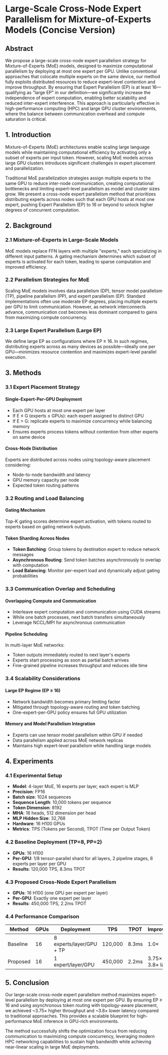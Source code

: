 # Large-Scale Cross-Node Expert Parallelism for Mixture-of-Experts Models (Concise Version)

## Abstract

We propose a large-scale cross-node expert parallelism strategy for Mixture-of-Experts (MoE) models, designed to maximize computational parallelism by deploying at most one expert per GPU. Unlike conventional approaches that colocate multiple experts on the same device, our method fully exploits distributed resources to reduce expert-level contention and improve throughput. By ensuring that Expert Parallelism (EP) is at least 16—qualifying as "large EP" in our definition—we significantly increase the independence of expert computation, enabling better scalability and reduced inter-expert interference. This approach is particularly effective in high-performance computing (HPC) and large GPU cluster environments, where the balance between communication overhead and compute saturation is critical.

## 1. Introduction

Mixture-of-Experts (MoE) architectures enable scaling large language models while maintaining computational efficiency by activating only a subset of experts per input token. However, scaling MoE models across large GPU clusters introduces significant challenges in expert placement and parallelization.

Traditional MoE parallelization strategies assign multiple experts to the same GPU to reduce inter-node communication, creating computational bottlenecks and limiting expert-level parallelism as model and cluster sizes grow. We present a cross-node expert parallelism method that prioritizes distributing experts across nodes such that each GPU hosts at most one expert, pushing Expert Parallelism (EP) to 16 or beyond to unlock higher degrees of concurrent computation.

## 2. Background

### 2.1 Mixture-of-Experts in Large-Scale Models
MoE models replace FFN layers with multiple "experts," each specializing in different input patterns. A gating mechanism determines which subset of experts is activated for each token, leading to sparse computation and improved efficiency.

### 2.2 Parallelism Strategies for MoE
Scaling MoE models involves data parallelism (DP), tensor model parallelism (TP), pipeline parallelism (PP), and expert parallelism (EP). Standard implementations often use moderate EP degrees, placing multiple experts per GPU to limit communication. However, as network interconnects advance, communication cost becomes less dominant compared to gains from maximizing compute concurrency.

### 2.3 Large Expert Parallelism (Large EP)
We define large EP as configurations where EP ≥ 16. In such regimes, distributing experts across as many devices as possible—ideally one per GPU—minimizes resource contention and maximizes expert-level parallel execution.

## 3. Methods

### 3.1 Expert Placement Strategy

#### Single-Expert-Per-GPU Deployment
- Each GPU hosts at most one expert per layer
- If E ≤ G (experts ≤ GPUs): each expert assigned to distinct GPU
- If E > G: replicate experts to maximize concurrency while balancing memory
- Ensures experts process tokens without contention from other experts on same device

#### Cross-Node Distribution
Experts are distributed across nodes using topology-aware placement considering:
- Node-to-node bandwidth and latency
- GPU memory capacity per node
- Expected token routing patterns

### 3.2 Routing and Load Balancing

#### Gating Mechanism
Top-K gating scores determine expert activation, with tokens routed to experts based on gating network outputs.

#### Token Sharding Across Nodes
- **Token Batching**: Group tokens by destination expert to reduce network messages
- **Asynchronous Routing**: Send token batches asynchronously to overlap with computation
- **Load Balancing**: Monitor per-expert load and dynamically adjust gating probabilities

### 3.3 Communication Overlap and Scheduling

#### Overlapping Compute and Communication
- Interleave expert computation and communication using CUDA streams
- While one batch processes, next batch transfers simultaneously
- Leverage NCCL/MPI for asynchronous communication

#### Pipeline Scheduling
In multi-layer MoE networks:
- Token outputs immediately routed to next layer's experts
- Experts start processing as soon as partial batch arrives
- Fine-grained pipeline increases throughput and reduces idle time

### 3.4 Scalability Considerations

#### Large EP Regime (EP ≥ 16)
- Network bandwidth becomes primary limiting factor
- Mitigated through topology-aware routing and token batching
- One-expert-per-GPU policy ensures full GPU utilization

#### Memory and Model Parallelism Integration
- Experts can use tensor model parallelism within GPU if needed
- Data parallelism applied across MoE network replicas
- Maintains high expert-level parallelism while handling large models

## 4. Experiments

### 4.1 Experimental Setup
- **Model**: 4-layer MoE, 16 experts per layer, each expert is MLP
- **Precision**: FP16
- **Batch size**: 1024 sequences
- **Sequence Length**: 10,000 tokens per sequence
- **Token Dimension**: 8192
- **MHA**: 16 heads, 512 dimension per head
- **MLP Hidden Size**: 32,768
- **Hardware**: 16 H100 GPUs
- **Metrics**: TPS (Tokens per Second), TPOT (Time per Output Token)

### 4.2 Baseline Deployment (TP=8, PP=2)
- **GPUs**: 16 H100
- **Per-GPU**: 1/8 tensor-parallel shard for all layers, 2 pipeline stages, 8 experts per layer per GPU
- **Results**: 120,000 TPS, 8.3ms TPOT

### 4.3 Proposed Cross-Node Expert Parallelism
- **GPUs**: 16 H100 (one GPU per expert per layer)
- **Per-GPU**: Exactly one expert per layer
- **Results**: 450,000 TPS, 2.2ms TPOT

### 4.4 Performance Comparison
| Method | GPUs | Deployment | TPS | TPOT | Improvement |
|--------|------|------------|-----|------|-------------|
| Baseline | 16 | 8 experts/layer/GPU + TP | 120,000 | 8.3ms | 1.0× |
| Proposed | 16 | 1 expert/layer/GPU | 450,000 | 2.2ms | 3.75× TPS, 3.8× latency |

## 5. Conclusion

Our large-scale cross-node expert parallelism method maximizes expert-level parallelism by deploying at most one expert per GPU. By ensuring EP ≥ 16 and using asynchronous token routing with topology-aware placement, we achieved ~3.75× higher throughput and ~3.8× lower latency compared to traditional approaches. This provides a scalable blueprint for high-performance MoE inference in GPU-rich environments.

The method successfully shifts the optimization focus from reducing communication to maximizing compute concurrency, leveraging modern HPC networking capabilities to sustain high bandwidth while achieving near-linear scaling in large MoE deployments.